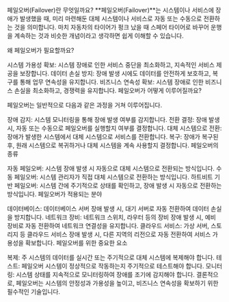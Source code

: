 페일오버(Failover)란 무엇일까요?
**페일오버(Failover)**는 시스템이나 서비스에 장애가 발생했을 때, 미리 마련해둔 대체 시스템이나 서비스로 자동 또는 수동으로 전환하는 것을 의미합니다. 마치 자동차의 타이어가 펑크 났을 때 스페어 타이어로 바꾸어 운행을 계속하는 것과 비슷한 개념이라고 생각하면 쉽게 이해할 수 있습니다.

왜 페일오버가 필요할까요?

시스템 가용성 확보: 시스템 장애로 인한 서비스 중단을 최소화하고, 지속적인 서비스 제공을 보장합니다.
데이터 손실 방지: 장애 발생 시에도 데이터를 안전하게 보호하고, 복구를 통해 업무 연속성을 유지합니다.
비즈니스 연속성 확보: 시스템 장애로 인한 비즈니스 손실을 최소화하고, 경쟁력을 유지합니다.
페일오버가 어떻게 이루어질까요?

페일오버는 일반적으로 다음과 같은 과정을 거쳐 이루어집니다.

장애 감지: 시스템 모니터링을 통해 장애 발생 여부를 감지합니다.
전환 결정: 장애 발생 시, 자동 또는 수동으로 페일오버를 실행할지 여부를 결정합니다.
대체 시스템으로 전환: 장애가 발생한 시스템에서 대체 시스템으로 서비스를 전환합니다.
복구: 장애가 복구된 후, 원래 시스템으로 복귀하거나 대체 시스템을 계속 사용할지 결정합니다.
페일오버의 종류

자동 페일오버: 시스템 장애 발생 시 자동으로 대체 시스템으로 전환되는 방식입니다.
수동 페일오버: 시스템 관리자가 직접 대체 시스템으로 전환하는 방식입니다.
하트비트 기반 페일오버: 시스템 간에 주기적으로 상태를 확인하고, 장애 발생 시 자동으로 전환하는 방식입니다.
페일오버가 적용되는 분야

데이터베이스: 데이터베이스 서버 장애 발생 시, 대기 서버로 자동 전환하여 데이터 손실을 방지합니다.
네트워크 장비: 네트워크 스위치, 라우터 등의 장비 장애 발생 시, 예비 장비로 자동 전환하여 네트워크 연결성을 유지합니다.
클라우드 서비스: 가상 서버, 스토리지 등 클라우드 서비스 장애 발생 시, 다른 지역의 리전으로 자동 전환하여 서비스 가용성을 확보합니다.
페일오버를 위한 중요한 요소

복제: 주 시스템의 데이터를 실시간 또는 주기적으로 대체 시스템에 복제해야 합니다.
테스트: 페일오버 시스템이 정상적으로 작동하는지 주기적으로 테스트해야 합니다.
모니터링: 시스템 상태를 지속적으로 모니터링하여 장애를 조기에 감지해야 합니다.
결론적으로, 페일오버는 시스템의 안정성과 가용성을 높이고, 비즈니스 연속성을 확보하기 위한 필수적인 기술입니다.
